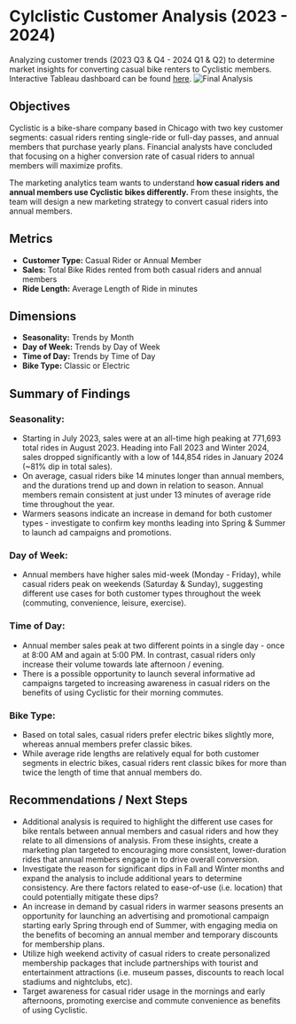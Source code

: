 # Cylclistic Customer Analysis (2023 - 2024)
Analyzing customer trends (2023 Q3 & Q4 - 2024 Q1 & Q2) to determine market insights for converting casual bike renters to Cyclistic members.
Interactive Tableau dashboard can be found [here](https://public.tableau.com/views/CyclisticBikeshareAnalysis_17218868306730/FinalAnalysis?:language=en-US&:sid=&:redirect=auth&:display_count=n&:origin=viz_share_link).
![Final Analysis](https://github.com/user-attachments/assets/ff39bc1e-48c6-416b-90a7-0a6f79a30113)

## Objectives 
Cyclistic is a bike-share company based in Chicago with two key customer segments: casual riders renting single-ride or full-day passes, and annual members that purchase yearly plans. Financial analysts have concluded that focusing on a higher conversion rate of casual riders to annual members will maximize profits. 

The marketing analytics team wants to understand **how casual riders and annual members use Cyclistic bikes differently.** From these insights, the team will design a new marketing strategy to convert casual riders into annual members.

## Metrics 
- **Customer Type:** Casual Rider or Annual Member
- **Sales:** Total Bike Rides rented from both casual riders and annual members
- **Ride Length:** Average Length of Ride in minutes

## Dimensions
- **Seasonality:** Trends by Month
- **Day of Week:** Trends by Day of Week
- **Time of Day:** Trends by Time of Day
- **Bike Type:** Classic or Electric
  
## Summary of Findings
### Seasonality: 
- Starting in July 2023, sales were at an all-time high peaking at 771,693 total rides in August 2023. Heading into Fall 2023 and Winter 2024, sales dropped significantly with a low of 144,854 rides in January 2024 (~81% dip in total sales).
- On average, casual riders bike 14 minutes longer than annual members, and the durations trend up and down in relation to season. Annual members remain consistent at just under 13 minutes of average ride time throughout the year. 
- Warmers seasons indicate an increase in demand for both customer types - investigate to confirm key months leading into Spring & Summer to launch ad campaigns and promotions.

### Day of Week: 
- Annual members have higher sales mid-week (Monday - Friday), while casual riders peak on weekends (Saturday & Sunday), suggesting different use cases for both customer types throughout the week (commuting, convenience, leisure, exercise).

### Time of Day: 
- Annual member sales peak at two different points in a single day - once at 8:00 AM and again at 5:00 PM. In contrast, casual riders only increase their volume towards late afternoon / evening.
- There is a possible opportunity to launch several informative ad campaigns targeted to increasing awareness in casual riders on the benefits of using Cyclistic for their morning commutes.

### Bike Type:
- Based on total sales, casual riders prefer electric bikes slightly more, whereas annual members prefer classic bikes. 
- While average ride lengths are relatively equal for both customer segments in electric bikes, casual riders rent classic bikes for more than twice the length of time that annual members do.

## Recommendations / Next Steps
- Additional analysis is required to highlight the different use cases for bike rentals between annual members and casual riders and how they relate to all dimensions of analysis. From these insights, create a marketing plan targeted to encouraging more consistent, lower-duration rides that annual members engage in to drive overall conversion.
- Investigate the reason for significant dips in Fall and Winter months and expand the analysis to include additional years to determine consistency. Are there factors related to ease-of-use (i.e. location) that could potentially mitigate these dips?
- An increase in demand by casual riders in warmer seasons presents an opportunity for launching an advertising and promotional campaign starting early Spring through end of Summer, with engaging media on the benefits of becoming an annual member and temporary discounts for membership plans.
- Utilize high weekend activity of casual riders to create personalized membership packages that include partnerships with tourist and entertainment attractions (i.e. museum passes, discounts to reach local stadiums and nightclubs, etc).
- Target awareness for casual rider usage in the mornings and early afternoons, promoting exercise and commute convenience as benefits of using Cyclistic. 
